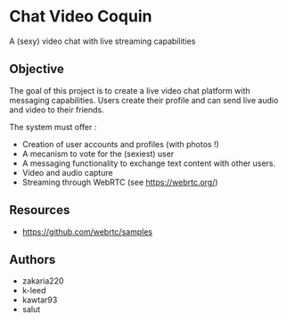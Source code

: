 # Chat Video Coquin

A (sexy) video chat with live streaming capabilities

## Objective

The goal of this project is to create a live video chat platform with messaging capabilities. Users create their profile 
and can send live audio and video to their friends.

The system must offer :
* Creation of user accounts and profiles (with photos !)
* A mecanism to vote for the (sexiest) user
* A messaging functionality to exchange text content with other users.
* Video and audio capture 
* Streaming through WebRTC (see https://webrtc.org/)

## Resources

* https://github.com/webrtc/samples

## Authors

* zakaria220
* k-leed
* kawtar93
* salut
